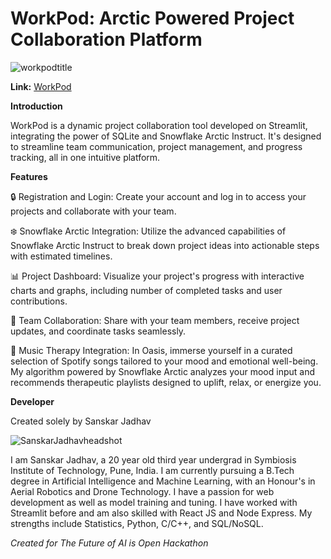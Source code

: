 # WorkPod: Arctic Powered Project Collaboration Platform
![workpodtitle](https://github.com/SanskarJadhav/WorkPod/assets/113002227/18383d6f-3715-4d19-afa3-90e977e2f48f)

**Link:** [WorkPod](https://workpod.streamlit.app)

**Introduction**

WorkPod is a dynamic project collaboration tool developed on Streamlit, integrating the power of SQLite and Snowflake Arctic Instruct. It's designed to streamline team communication, project management, and progress tracking, all in one intuitive platform.

**Features**

🔒 Registration and Login: Create your account and log in to access your projects and collaborate with your team.

❄️ Snowflake Arctic Integration: Utilize the advanced capabilities of Snowflake Arctic Instruct to break down project ideas into actionable steps with estimated timelines.

📊 Project Dashboard: Visualize your project's progress with interactive charts and graphs, including number of completed tasks and user contributions.

👥 Team Collaboration: Share with your team members, receive project updates, and coordinate tasks seamlessly.

🎵 Music Therapy Integration: In Oasis, immerse yourself in a curated selection of Spotify songs tailored to your mood and emotional well-being. My algorithm powered by Snowflake Arctic analyzes your mood input and recommends therapeutic playlists designed to uplift, relax, or energize you.

**Developer**

Created solely by Sanskar Jadhav

![SanskarJadhavheadshot](https://github.com/SanskarJadhav/WorkPod/assets/113002227/99c6976a-38f0-408d-8320-b4d39206b4cc)

I am Sanskar Jadhav, a 20 year old third year undergrad in Symbiosis Institute of Technology, Pune, India. I am currently pursuing a B.Tech degree in Artificial Intelligence and Machine Learning, with an Honour's in Aerial Robotics and Drone Technology. I have a passion for web development as well as model training and tuning. I have worked with Streamlit before and am also skilled with React JS and Node Express. My strengths include Statistics, Python, C/C++, and SQL/NoSQL.

_Created for The Future of AI is Open Hackathon_
